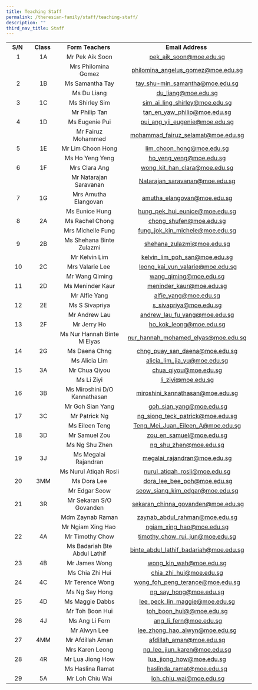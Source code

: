 ```yaml
---
title: Teaching Staff
permalink: /theresian-family/staff/teaching-staff/
description: ""
third_nav_title: Staff
---
```

<table style="width: 667px;" width="615"><colgroup><col span="2" width="64"><col width="204"><col width="283"></colgroup>
<tbody>
<tr>
<td style="width: 55.6094px; text-align: center;" height="20"><strong>S/N</strong>&nbsp;</td>
<td style="width: 57.3594px; text-align: center;"><strong>Class</strong>&nbsp;</td>
<td style="width: 186.281px; text-align: center;"><strong>Form Teachers&nbsp;</strong></td>
<td style="width: 339.75px; text-align: center;"><strong>Email Address&nbsp;</strong></td>
</tr>
<tr>
<td style="width: 55.6094px; text-align: center;" height="20">1</td>
<td style="width: 57.3594px; text-align: center;">1A</td>
<td style="width: 186.281px; text-align: center;">Mr Pek Aik Soon</td>
<td style="width: 339.75px; text-align: center;"><a href="mailto:pek_aik_soon@moe.edu.sg">pek_aik_soon@moe.edu.sg</a></td>
</tr>
<tr>
<td style="width: 55.6094px; text-align: center;" height="20">&nbsp;</td>
<td style="width: 57.3594px; text-align: center;">&nbsp;</td>
<td style="width: 186.281px; text-align: center;">Mrs Philomina Gomez</td>
<td style="width: 339.75px; text-align: center;"><a href="mailto:philomina_angelus_gomez@moe.edu.sg">philomina_angelus_gomez@moe.edu.sg</a></td>
</tr>
<tr>
<td style="width: 55.6094px; text-align: center;" height="20">2</td>
<td style="width: 57.3594px; text-align: center;">1B</td>
<td style="width: 186.281px; text-align: center;">Ms Samantha Tay</td>
<td style="width: 339.75px; text-align: center;"><a href="mailto:tay_shu-min_samantha@moe.edu.sg">tay_shu-min_samantha@moe.edu.sg</a></td>
</tr>
<tr>
<td style="width: 55.6094px; text-align: center;" height="20">&nbsp;</td>
<td style="width: 57.3594px; text-align: center;">&nbsp;</td>
<td style="width: 186.281px; text-align: center;">Ms Du Liang</td>
<td style="width: 339.75px; text-align: center;"><a href="mailto:du_liang@moe.edu.sg">du_liang@moe.edu.sg</a></td>
</tr>
<tr>
<td style="width: 55.6094px; text-align: center;" height="20">3</td>
<td style="width: 57.3594px; text-align: center;">1C</td>
<td style="width: 186.281px; text-align: center;">Ms Shirley Sim</td>
<td style="width: 339.75px; text-align: center;"><a href="mailto:sim_ai_ling_shirley@moe.edu.sg">sim_ai_ling_shirley@moe.edu.sg</a></td>
</tr>
<tr>
<td style="width: 55.6094px; text-align: center;" height="20">&nbsp;</td>
<td style="width: 57.3594px; text-align: center;">&nbsp;</td>
<td style="width: 186.281px; text-align: center;">Mr Philip Tan</td>
<td style="width: 339.75px; text-align: center;"><a href="mailto:tan_en_yaw_philip@moe.edu.sg">tan_en_yaw_philip@moe.edu.sg</a></td>
</tr>
<tr>
<td style="width: 55.6094px; text-align: center;" height="20">4</td>
<td style="width: 57.3594px; text-align: center;">1D</td>
<td style="width: 186.281px; text-align: center;">Ms Eugenie Pui</td>
<td style="width: 339.75px; text-align: center;"><a href="mailto:pui_ang_yii_eugenie@moe.edu.sg">pui_ang_yii_eugenie@moe.edu.sg</a></td>
</tr>
<tr>
<td style="width: 55.6094px; text-align: center;" height="20">&nbsp;</td>
<td style="width: 57.3594px; text-align: center;">&nbsp;</td>
<td style="width: 186.281px; text-align: center;">Mr Fairuz Mohammed</td>
<td style="width: 339.75px; text-align: center;"><a href="mailto:mohammad_fairuz_selamat@moe.edu.sg">mohammad_fairuz_selamat@moe.edu.sg</a></td>
</tr>
<tr>
<td style="width: 55.6094px; text-align: center;" height="20">5</td>
<td style="width: 57.3594px; text-align: center;">1E</td>
<td style="width: 186.281px; text-align: center;">Mr Lim Choon Hong</td>
<td style="width: 339.75px; text-align: center;"><a href="mailto:lim_choon_hong@moe.edu.sg">lim_choon_hong@moe.edu.sg</a></td>
</tr>
<tr>
<td style="width: 55.6094px; text-align: center;" height="20">&nbsp;</td>
<td style="width: 57.3594px; text-align: center;">&nbsp;</td>
<td style="width: 186.281px; text-align: center;">Ms Ho Yeng Yeng</td>
<td style="width: 339.75px; text-align: center;"><a href="mailto:ho_yeng_yeng@moe.edu.sg">ho_yeng_yeng@moe.edu.sg</a></td>
</tr>
<tr>
<td style="width: 55.6094px; text-align: center;" height="20">6</td>
<td style="width: 57.3594px; text-align: center;">1F</td>
<td style="width: 186.281px; text-align: center;">Mrs Clara Ang</td>
<td style="width: 339.75px; text-align: center;"><a href="mailto:wong_kit_han_clara@moe.edu.sg">wong_kit_han_clara@moe.edu.sg</a></td>
</tr>
<tr>
<td style="width: 55.6094px; text-align: center;" height="20">&nbsp;</td>
<td style="width: 57.3594px; text-align: center;">&nbsp;</td>
<td style="width: 186.281px; text-align: center;">Mr Natarajan Saravanan</td>
<td style="width: 339.75px; text-align: center;"><a href="mailto:Natarajan_saravanan@moe.edu.sg">Natarajan_saravanan@moe.edu.sg</a></td>
</tr>
<tr>
<td style="width: 55.6094px; text-align: center;" height="20">7</td>
<td style="width: 57.3594px; text-align: center;">1G</td>
<td style="width: 186.281px; text-align: center;">Mrs Amutha Elangovan&nbsp;</td>
<td style="width: 339.75px; text-align: center;"><a href="mailto:amutha_elangovan@moe.edu.sg">amutha_elangovan@moe.edu.sg</a></td>
</tr>
<tr>
<td style="width: 55.6094px; text-align: center;" height="20">&nbsp;</td>
<td style="width: 57.3594px; text-align: center;">&nbsp;</td>
<td style="width: 186.281px; text-align: center;">Ms Eunice Hung&nbsp;</td>
<td style="width: 339.75px; text-align: center;"><a href="mailto:hung_pek_hui_eunice@moe.edu.sg">hung_pek_hui_eunice@moe.edu.sg</a></td>
</tr>
<tr>
<td style="width: 55.6094px; text-align: center;" height="20">8</td>
<td style="width: 57.3594px; text-align: center;">2A</td>
<td style="width: 186.281px; text-align: center;">Ms Rachel Chong</td>
<td style="width: 339.75px; text-align: center;"><a href="mailto:chong_shufen@moe.edu.sg">chong_shufen@moe.edu.sg</a></td>
</tr>
<tr>
<td style="width: 55.6094px; text-align: center;" height="20">&nbsp;</td>
<td style="width: 57.3594px; text-align: center;">&nbsp;</td>
<td style="width: 186.281px; text-align: center;">Mrs Michelle Fung</td>
<td style="width: 339.75px; text-align: center;"><a href="mailto:fung_jok_kin_michele@moe.edu.sg">fung_jok_kin_michele@moe.edu.sg</a></td>
</tr>
<tr>
<td style="width: 55.6094px; text-align: center;" height="20">9</td>
<td style="width: 57.3594px; text-align: center;">2B</td>
<td style="width: 186.281px; text-align: center;">Ms Shehana Binte Zulazmi</td>
<td style="width: 339.75px; text-align: center;"><a href="mailto:shehana_zulazmi@moe.edu.sg">shehana_zulazmi@moe.edu.sg</a></td>
</tr>
<tr>
<td style="width: 55.6094px; text-align: center;" height="20">&nbsp;</td>
<td style="width: 57.3594px; text-align: center;">&nbsp;</td>
<td style="width: 186.281px; text-align: center;">Mr Kelvin Lim</td>
<td style="width: 339.75px; text-align: center;"><a href="mailto:kelvin_lim_poh_san@moe.edu.sg">kelvin_lim_poh_san@moe.edu.sg</a></td>
</tr>
<tr>
<td style="width: 55.6094px; text-align: center;" height="20">10</td>
<td style="width: 57.3594px; text-align: center;">2C</td>
<td style="width: 186.281px; text-align: center;">Mrs Valarie Lee&nbsp;</td>
<td style="width: 339.75px; text-align: center;">&nbsp;<a href="mailto:leong_kai_yun_valarie@moe.edu.sg">leong_kai_yun_valarie@moe.edu.sg</a></td>
</tr>
<tr>
<td style="width: 55.6094px; text-align: center;" height="20">&nbsp;</td>
<td style="width: 57.3594px; text-align: center;">&nbsp;</td>
<td style="width: 186.281px; text-align: center;">Mr Wang Qiming</td>
<td style="width: 339.75px; text-align: center;"><a href="mailto:wang_qiming@moe.edu.sg">wang_qiming@moe.edu.sg</a></td>
</tr>
<tr>
<td style="width: 55.6094px; text-align: center;" height="20">11</td>
<td style="width: 57.3594px; text-align: center;">2D</td>
<td style="width: 186.281px; text-align: center;">Ms Meninder Kaur</td>
<td style="width: 339.75px; text-align: center;"><a href="mailto:meninder_kaur@moe.edu.sg">meninder_kaur@moe.edu.sg</a></td>
</tr>
<tr>
<td style="width: 55.6094px; text-align: center;" height="20">&nbsp;</td>
<td style="width: 57.3594px; text-align: center;">&nbsp;</td>
<td style="width: 186.281px; text-align: center;">Mr Alfie Yang</td>
<td style="width: 339.75px; text-align: center;"><a href="mailto:alfie_yang@moe.edu.sg">alfie_yang@moe.edu.sg</a></td>
</tr>
<tr>
<td style="width: 55.6094px; text-align: center;" height="20">12</td>
<td style="width: 57.3594px; text-align: center;">2E</td>
<td style="width: 186.281px; text-align: center;">Ms S Sivapriya</td>
<td style="width: 339.75px; text-align: center;"><a href="mailto:s_sivapriya@moe.edu.sg">s_sivapriya@moe.edu.sg</a></td>
</tr>
<tr>
<td style="width: 55.6094px; text-align: center;" height="20">&nbsp;</td>
<td style="width: 57.3594px; text-align: center;">&nbsp;</td>
<td style="width: 186.281px; text-align: center;">Mr Andrew Lau</td>
<td style="width: 339.75px; text-align: center;"><a href="mailto:andrew_lau_fu_yang@moe.edu.sg">andrew_lau_fu_yang@moe.edu.sg</a></td>
</tr>
<tr>
<td style="width: 55.6094px; text-align: center;" height="20">13</td>
<td style="width: 57.3594px; text-align: center;">2F</td>
<td style="width: 186.281px; text-align: center;">Mr Jerry Ho</td>
<td style="width: 339.75px; text-align: center;"><a href="mailto:ho_kok_leong@moe.edu.sg">ho_kok_leong@moe.edu.sg</a></td>
</tr>
<tr>
<td style="width: 55.6094px; text-align: center;" height="20">&nbsp;</td>
<td style="width: 57.3594px; text-align: center;">&nbsp;</td>
<td style="width: 186.281px; text-align: center;">Ms Nur Hannah Binte M Elyas</td>
<td style="width: 339.75px; text-align: center;"><a href="mailto:nur_hannah_mohamed_elyas@moe.edu.sg">nur_hannah_mohamed_elyas@moe.edu.sg</a></td>
</tr>
<tr>
<td style="width: 55.6094px; text-align: center;" height="20">14</td>
<td style="width: 57.3594px; text-align: center;">2G</td>
<td style="width: 186.281px; text-align: center;">Ms Daena Chng</td>
<td style="width: 339.75px; text-align: center;"><a href="mailto:chng_puay_san_daena@moe.edu.sg">chng_puay_san_daena@moe.edu.sg</a></td>
</tr>
<tr>
<td style="width: 55.6094px; text-align: center;" height="20">&nbsp;</td>
<td style="width: 57.3594px; text-align: center;">&nbsp;</td>
<td style="width: 186.281px; text-align: center;">Ms Alicia Lim</td>
<td style="width: 339.75px; text-align: center;"><a href="mailto:alicia_lim_jia_yu@moe.edu.sg">alicia_lim_jia_yu@moe.edu.sg</a></td>
</tr>
<tr>
<td style="width: 55.6094px; text-align: center;" height="20">15</td>
<td style="width: 57.3594px; text-align: center;">3A</td>
<td style="width: 186.281px; text-align: center;">Mr Chua Qiyou</td>
<td style="width: 339.75px; text-align: center;"><a href="mailto:chua_qiyou@moe.edu.sg">chua_qiyou@moe.edu.sg</a></td>
</tr>
<tr>
<td style="width: 55.6094px; text-align: center;" height="20">&nbsp;</td>
<td style="width: 57.3594px; text-align: center;">&nbsp;</td>
<td style="width: 186.281px; text-align: center;">Ms Li Ziyi</td>
<td style="width: 339.75px; text-align: center;"><a href="mailto:li_ziyi@moe.edu.sg">li_ziyi@moe.edu.sg</a></td>
</tr>
<tr>
<td style="width: 55.6094px; text-align: center;" height="20">16</td>
<td style="width: 57.3594px; text-align: center;">3B</td>
<td style="width: 186.281px; text-align: center;">Ms Miroshini D/O Kannathasan</td>
<td style="width: 339.75px; text-align: center;"><a href="mailto:miroshini_kannathasan@moe.edu.sg">miroshini_kannathasan@moe.edu.sg</a></td>
</tr>
<tr>
<td style="width: 55.6094px; text-align: center;" height="20">&nbsp;</td>
<td style="width: 57.3594px; text-align: center;">&nbsp;</td>
<td style="width: 186.281px; text-align: center;">Mr Goh Sian Yang</td>
<td style="width: 339.75px; text-align: center;">&nbsp;<a href="mailto:goh_sian_yang@moe.edu.sg">goh_sian_yang@moe.edu.sg</a></td>
</tr>
<tr>
<td style="width: 55.6094px; text-align: center;" height="20">17</td>
<td style="width: 57.3594px; text-align: center;">3C</td>
<td style="width: 186.281px; text-align: center;">Mr Patrick Ng</td>
<td style="width: 339.75px; text-align: center;"><a href="mailto:ng_siong_teck_patrick@moe.edu.sg">ng_siong_teck_patrick@moe.edu.sg</a></td>
</tr>
<tr>
<td style="width: 55.6094px; text-align: center;" height="20">&nbsp;</td>
<td style="width: 57.3594px; text-align: center;">&nbsp;</td>
<td style="width: 186.281px; text-align: center;">Ms Eileen Teng</td>
<td style="width: 339.75px; text-align: center;"><a href="mailto:Teng_Mei_Juan_Eileen_A@moe.edu.sg">Teng_Mei_Juan_Eileen_A@moe.edu.sg</a></td>
</tr>
<tr>
<td style="width: 55.6094px; text-align: center;" height="20">18</td>
<td style="width: 57.3594px; text-align: center;">3D</td>
<td style="width: 186.281px; text-align: center;">Mr Samuel Zou</td>
<td style="width: 339.75px; text-align: center;"><a href="mailto:zou_en_samuel@moe.edu.sg">zou_en_samuel@moe.edu.sg</a></td>
</tr>
<tr>
<td style="width: 55.6094px; text-align: center;" height="20">&nbsp;</td>
<td style="width: 57.3594px; text-align: center;">&nbsp;</td>
<td style="width: 186.281px; text-align: center;">Ms Ng Shu Zhen</td>
<td style="width: 339.75px; text-align: center;"><a href="mailto:ng_shu_zhen@moe.edu.sg">ng_shu_zhen@moe.edu.sg</a></td>
</tr>
<tr>
<td style="width: 55.6094px; text-align: center;" height="20">19</td>
<td style="width: 57.3594px; text-align: center;">3J</td>
<td style="width: 186.281px; text-align: center;">Ms Megalai Rajandran</td>
<td style="width: 339.75px; text-align: center;"><a href="mailto:megalai_rajandran@moe.edu.sg">megalai_rajandran@moe.edu.sg</a></td>
</tr>
<tr>
<td style="width: 55.6094px; text-align: center;" height="20">&nbsp;</td>
<td style="width: 57.3594px; text-align: center;">&nbsp;</td>
<td style="width: 186.281px; text-align: center;">Ms Nurul Atiqah Rosli</td>
<td style="width: 339.75px; text-align: center;"><a href="mailto:nurul_atiqah_rosli@moe.edu.sg">nurul_atiqah_rosli@moe.edu.sg</a></td>
</tr>
<tr>
<td style="width: 55.6094px; text-align: center;" height="20">20</td>
<td style="width: 57.3594px; text-align: center;">3MM</td>
<td style="width: 186.281px; text-align: center;">Ms Dora Lee</td>
<td style="width: 339.75px; text-align: center;">&nbsp;<a href="mailto:dora_lee_bee_poh@moe.edu.sg">dora_lee_bee_poh@moe.edu.sg</a></td>
</tr>
<tr>
<td style="width: 55.6094px; text-align: center;" height="20">&nbsp;</td>
<td style="width: 57.3594px; text-align: center;">&nbsp;</td>
<td style="width: 186.281px; text-align: center;">Mr Edgar Seow</td>
<td style="width: 339.75px; text-align: center;"><a href="mailto:seow_siang_kim_edgar@moe.edu.sg">seow_siang_kim_edgar@moe.edu.sg</a></td>
</tr>
<tr>
<td style="width: 55.6094px; text-align: center;" height="20">21</td>
<td style="width: 57.3594px; text-align: center;">3R</td>
<td style="width: 186.281px; text-align: center;">Mr Sekaran S/O Govanden</td>
<td style="width: 339.75px; text-align: center;">&nbsp;<a href="mailto:sekaran_chinna_govanden@moe.edu.sg">sekaran_chinna_govanden@moe.edu.sg</a></td>
</tr>
<tr>
<td style="width: 55.6094px; text-align: center;" height="20">&nbsp;</td>
<td style="width: 57.3594px; text-align: center;">&nbsp;</td>
<td style="width: 186.281px; text-align: center;">Mdm Zaynab Raman</td>
<td style="width: 339.75px; text-align: center;"><a href="mailto:zaynab_abdul_rahman@moe.edu.sg">zaynab_abdul_rahman@moe.edu.sg</a></td>
</tr>
<tr>
<td style="width: 55.6094px; text-align: center;">&nbsp;</td>
<td style="width: 57.3594px; text-align: center;">&nbsp;</td>
<td style="width: 186.281px; text-align: center;">Mr Ngiam Xing Hao&nbsp;</td>
<td style="width: 339.75px; text-align: center;"><a href="mailto:ngiam_xing_hao@moe.edu.sg">ngiam_xing_hao@moe.edu.sg</a></td>
</tr>
<tr>
<td style="width: 55.6094px; text-align: center;" height="20">22</td>
<td style="width: 57.3594px; text-align: center;">4A</td>
<td style="width: 186.281px; text-align: center;">Mr Timothy Chow</td>
<td style="width: 339.75px; text-align: center;"><a href="mailto:timothy_chow_rui_jun@moe.edu.sg">timothy_chow_rui_jun@moe.edu.sg</a></td>
</tr>
<tr>
<td style="width: 55.6094px; text-align: center;" height="20">&nbsp;</td>
<td style="width: 57.3594px; text-align: center;">&nbsp;</td>
<td style="width: 186.281px; text-align: center;">Ms Badariah Bte Abdul Lathif</td>
<td style="width: 339.75px; text-align: center;"><a href="mailto:binte_abdul_lathif_badariah@moe.edu.sg">binte_abdul_lathif_badariah@moe.edu.sg</a></td>
</tr>
<tr>
<td style="width: 55.6094px; text-align: center;" height="20">23</td>
<td style="width: 57.3594px; text-align: center;">4B</td>
<td style="width: 186.281px; text-align: center;">Mr James Wong</td>
<td style="width: 339.75px; text-align: center;"><a href="mailto:wong_kin_wah@moe.edu.sg">wong_kin_wah@moe.edu.sg</a></td>
</tr>
<tr>
<td style="width: 55.6094px; text-align: center;" height="20">&nbsp;</td>
<td style="width: 57.3594px; text-align: center;">&nbsp;</td>
<td style="width: 186.281px; text-align: center;">Ms Chia Zhi Hui</td>
<td style="width: 339.75px; text-align: center;"><a href="mailto:chia_zhi_hui@moe.edu.sg">chia_zhi_hui@moe.edu.sg</a></td>
</tr>
<tr>
<td style="width: 55.6094px; text-align: center;" height="20">24</td>
<td style="width: 57.3594px; text-align: center;">4C</td>
<td style="width: 186.281px; text-align: center;">Mr Terence Wong</td>
<td style="width: 339.75px; text-align: center;"><a href="mailto:wong_foh_peng_terance@moe.edu.sg">wong_foh_peng_terance@moe.edu.sg</a></td>
</tr>
<tr>
<td style="width: 55.6094px; text-align: center;" height="20">&nbsp;</td>
<td style="width: 57.3594px; text-align: center;">&nbsp;</td>
<td style="width: 186.281px; text-align: center;">Ms Ng Say Hong</td>
<td style="width: 339.75px; text-align: center;"><a href="mailto:ng_say_hong@moe.edu.sg">ng_say_hong@moe.edu.sg</a></td>
</tr>
<tr>
<td style="width: 55.6094px; text-align: center;" height="20">25</td>
<td style="width: 57.3594px; text-align: center;">4D</td>
<td style="width: 186.281px; text-align: center;">Ms Maggie Dabbs</td>
<td style="width: 339.75px; text-align: center;"><a href="mailto:lee_peck_lin_maggie@moe.edu.sg">lee_peck_lin_maggie@moe.edu.sg</a></td>
</tr>
<tr>
<td style="width: 55.6094px; text-align: center;">&nbsp;</td>
<td style="width: 57.3594px; text-align: center;">&nbsp;</td>
<td style="width: 186.281px; text-align: center;">Mr Toh Boon Hui</td>
<td style="width: 339.75px; text-align: center;"><a href="mailto:toh_boon_hui@@moe.edu.sg">toh_boon_hui@@moe.edu.sg</a></td>
</tr>
<tr>
<td style="width: 55.6094px; text-align: center;" height="20">26</td>
<td style="width: 57.3594px; text-align: center;">4J</td>
<td style="width: 186.281px; text-align: center;">Ms Ang Li Fern</td>
<td style="width: 339.75px; text-align: center;">&nbsp;<a href="mailto:ang_li_fern@moe.edu.sg">ang_li_fern@moe.edu.sg</a></td>
</tr>
<tr>
<td style="width: 55.6094px; text-align: center;" height="20">&nbsp;</td>
<td style="width: 57.3594px; text-align: center;">&nbsp;</td>
<td style="width: 186.281px; text-align: center;">Mr Alwyn Lee</td>
<td style="width: 339.75px; text-align: center;"><a href="mailto:lee_zhong_hao_alwyn@moe.edu.sg">lee_zhong_hao_alwyn@moe.edu.sg</a></td>
</tr>
<tr>
<td style="width: 55.6094px; text-align: center;" height="20">27</td>
<td style="width: 57.3594px; text-align: center;">4MM</td>
<td style="width: 186.281px; text-align: center;">Mr Afdillah Aman</td>
<td style="width: 339.75px; text-align: center;"><a href="mailto:afdillah_aman@moe.edu.sg">afdillah_aman@moe.edu.sg</a></td>
</tr>
<tr>
<td style="width: 55.6094px; text-align: center;" height="20">&nbsp;</td>
<td style="width: 57.3594px; text-align: center;">&nbsp;</td>
<td style="width: 186.281px; text-align: center;">Mrs Karen Leong</td>
<td style="width: 339.75px; text-align: center;"><a href="mailto:ng_lee_jiun_karen@moe.edu.sg">ng_lee_jiun_karen@moe.edu.sg</a></td>
</tr>
<tr>
<td style="width: 55.6094px; text-align: center;" height="20">28</td>
<td style="width: 57.3594px; text-align: center;">4R</td>
<td style="width: 186.281px; text-align: center;">Mr Lua Jiong How</td>
<td style="width: 339.75px; text-align: center;"><a href="mailto:lua_jiong_how@moe.edu.sg">lua_jiong_how@moe.edu.sg</a></td>
</tr>
<tr>
<td style="width: 55.6094px; text-align: center;" height="20">&nbsp;</td>
<td style="width: 57.3594px; text-align: center;">&nbsp;</td>
<td style="width: 186.281px; text-align: center;">Ms Haslina Ramat</td>
<td style="width: 339.75px; text-align: center;"><a href="mailto:haslinda_ramat@moe.edu.sg">haslinda_ramat@moe.edu.sg</a></td>
</tr>
<tr>
<td style="width: 55.6094px; text-align: center;" height="20">29</td>
<td style="width: 57.3594px; text-align: center;">5A</td>
<td style="width: 186.281px; text-align: center;">Mr Loh Chiu Wai</td>
<td style="width: 339.75px; text-align: center;">&nbsp;<a href="mailto:loh_chiu_wai@moe.edu.sg">loh_chiu_wai@moe.edu.sg</a></td>
</tr>
</tbody>
</table>
<p>&nbsp;</p>